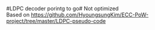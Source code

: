#LDPC decoder porintg to go#
Not optimized  
Based on https://github.com/HyoungsungKim/ECC-PoW-project/tree/master/LDPC-pseudo-code

